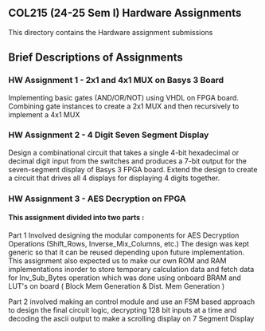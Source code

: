 ## COL215 (24-25 Sem I) Hardware Assignments

This directory contains the Hardware assignment submissions

## Brief Descriptions of Assignments

### HW Assignment 1 - 2x1 and 4x1 MUX on Basys 3 Board

Implementing basic gates (AND/OR/NOT) using VHDL on FPGA board.
Combining gate instances to create a 2x1 MUX and then recursively 
to implement a 4x1 MUX

### HW Assignment 2 - 4 Digit Seven Segment Display

Design a combinational circuit that takes a single 4-bit hexadecimal or decimal digit
input from the switches and produces a 7-bit output for the seven-segment display
of Basys 3 FPGA board. Extend the design to create a circuit that drives all 4
displays for displaying 4 digits together.

### HW Assignment 3 - AES Decryption on FPGA

#### This assignment divided into two parts : #####

Part 1 Involved designing the modular components for AES Decryption Operations (Shift_Rows, Inverse_Mix_Columns, etc.) The design was kept generic so that it can be reused depending upon future implementation. This assignment also expected us to make our own ROM and RAM implementations inorder to store temporary calculation data and fetch data for Inv_Sub_Bytes operation which was done using onboard BRAM and LUT's on board ( Block Mem Generation & Dist. Mem Generation )

Part 2 involved making an control module and use an FSM based approach to design the final circuit logic, decrypting 128 bit inputs at a time and decoding the ascii output to make a scrolling display on 7 Segment Display
          


